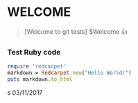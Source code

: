 # WELCOME  
> [Welcome to git tests]
$Welcome :+1:
### Test Ruby code
```ruby
require 'redcarpet'
markdown = Redcarpet.new("Hello World!")
puts markdown.to_html
```
s
03/11/2017
